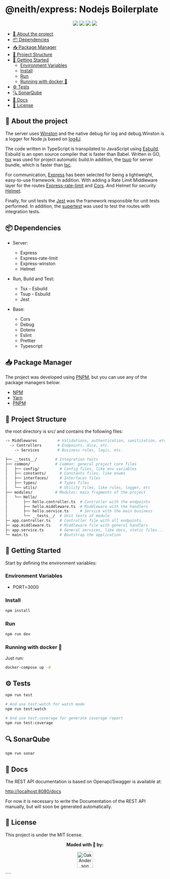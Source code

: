 <h1>@neith/express: Nodejs Boilerplate</h1>

<p align="center">
  <img src="https://img.shields.io/badge/express.js-%23404d59.svg?style=for-the-badge&logo=express&logoColor=%2361DAFB"/>
  <img src="https://img.shields.io/badge/Jest-C21325?style=for-the-badge&logo=jest&logoColor=white"/>
  <img src="https://img.shields.io/badge/Esbuild-100000?style=for-the-badge&logo=esbuild&logoColor=white&labelColor=black&color=ffcf00"/>
  <img src="https://img.shields.io/badge/TypeScript-007ACC?style=for-the-badge&logo=typescript&logoColor=white"/>
</p>

- [📑 About the project](#-about-the-project)
- [📦 Dependencies](#-dependencies)
- [📥 Package Manager](#-package-manager)
- [📂 Project Structure](#-project-structure)
- [🚀 Getting Started](#-getting-started)
  - [Environment Variables](#environment-variables)
  - [Install](#install)
  - [Run](#run)
  - [Running with docker 🐋](#running-with-docker-)
- [⚙ Tests](#-tests)
- [🔍 SonarQube](#-sonarqube)
- [📖 Docs](#-docs)
- [📝 License](#-license)

## 📑 About the project

The server uses [Winston](https://github.com/winstonjs/winston) and the native debug for log and debug.Winston is a logger for Node.js based on [log4J](https://logging.apache.org/log4J/2.x/).

The code written in TypeScript is transpilated to JavaScript using [Esbuild](https://esbuild.github.io/). Esbuild is an open source compiler that is faster than Babel. Written in GO, [tsx](https://github.com/esbuild-kit/tsx) was used for project automatic build.In addition, the [tsup](https://tsup.egoist.dev/) for server bundle, which is faster than [tsc](https://www.typescriptlang.org/docs/handbook/compilers-Options.html).

For communication, [Express](https://expressjs.com/en-br/) has been selected for being a lightweight, easy-to-use framework. In addition. With adding a Rate Limit Middleware layer for the routes [Express-rate-limit](https://github.com/express-limit/express-limit) and [Cors](https://github.com/expressjs/cors). And Helmet for security [Helmet](https://helmetjs.github.io/).

Finally, for unit tests the [Jest](https://jestjs.io/) was the framework responsible for unit tests performed. In addition, the [supertest](https://github.com/ladjs/supertest) was used to test the routes with integration tests.

## 📦 Dependencies

- Server:

  - Express
  - Express-rate-limit
  - Express-winston
  - Helmet

- Run, Build and Test:

  - Tsx - Esbuild
  - Tsup - Esbuild
  - Jest

- Base:
  - Cors
  - Debug
  - Dotenv
  - Eslint
  - Prettier
  - Typescript

## 📥 Package Manager

The project was developed using [PNPM](https://pnpm.io/), but you can use any of the package managers below:

- [NPM](https://www.npmjs.com/)
- [Yarn](https://yarnpkg.com/)
- [PNPM](https://pnpm.io/)

## 📂 Project Structure

the root directory is src/ and contains the following files:

```bash
-> Middlewares         # Validations, authentication, sanitization, etc.
  -> Controllers       # Endpoints, dice, etc.
    -> Services        # Business rules, logic, etc.
```

```bash
├── __tests__/        # Integration tests
├── common/           # Common: general project core files
│   ├── config/         # Config files, like env variables
│   ├── constants/      # Constants files, like enums
│   ├── interfaces/     # Interfaces files
│   ├── types/          # Types files
│   └── utils/          # Utility files, like rules, logger, etc
├── modules/          # Modules: main fragments of the project
│   └── Hello/
│       ├── hello.controller.ts  # Controller with the endpoints
│       ├── hello.middleware.ts  # Middleware with the handlers
│       ├── hello.service.ts     # Service with the main business
│       └── __tests__/  # Unit tests of module
├─ app.controller.ts    # Controller file with all endpoints
├─ app.middleware.ts    # Middleware file with general handlers
├─ app.service.ts       # General services, like docs, static files...
└─ main.ts              # Bootstrap the application
```

## 🚀 Getting Started

Start by defining the environment variables:

### Environment Variables

- PORT=3000

### Install

```bash
npm install
```

### Run

```bash
npm run dev
```

### Running with docker 🐋

Just run:

```bash
docker-compose up -d
```

## ⚙ Tests

```bash
npm run test

# And use test:watch for watch mode
npm run test:watch

# And use test:coverage for generate coverage report
npm run test:coverage
```

## 🔍 SonarQube

```bash
npm run sonar
```

## 📖 Docs

The REST API documentation is based on Openapi/Swagger is available at:

[http://localhost:8080/docs](http://localhost:8080/docs)

For now it is necessary to write the Documentation of the REST API manually, but will soon be generated automatically.

## 📝 License

This project is under the MIT license.

<p align="center">
  <strong> Maded with 💜 by: </strong>
  <p align="center">
    <a href="https://github.com/ZauJulio">
      <img src="https://github.com/ZauJulio.png" width="50" height="50" alt="OakAnderson" />
    </a>
  </p>
</p>
````
